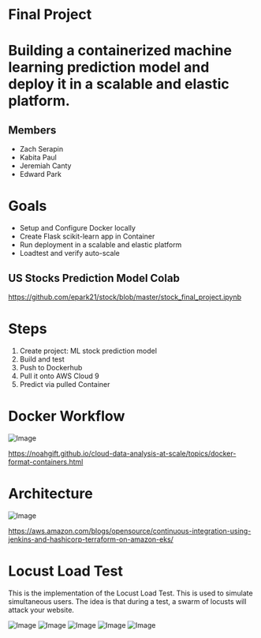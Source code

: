 # Final Project

# Building a containerized machine learning prediction model and deploy it in a scalable and elastic platform.

## Members
- Zach Serapin
- Kabita Paul
- Jeremiah Canty
- Edward Park

# Goals

-	Setup and Configure Docker locally
-	Create Flask scikit-learn app in Container
-	Run deployment in a scalable and elastic platform
-	Loadtest and verify auto-scale

## US Stocks Prediction Model Colab

https://github.com/epark21/stock/blob/master/stock_final_project.ipynb

# Steps

1.	Create project: ML stock prediction model
2.	Build and test
3.	Push to Dockerhub
4.	Pull it onto AWS Cloud 9
5.	Predict via pulled Container

# Docker Workflow

![Image](../master/images/docker.png?raw=true)



https://noahgift.github.io/cloud-data-analysis-at-scale/topics/docker-format-containers.html

# Architecture

![Image](../master/images/workflow1.png?raw=true)

https://aws.amazon.com/blogs/opensource/continuous-integration-using-jenkins-and-hashicorp-terraform-on-amazon-eks/

# Locust Load Test

This is the implementation of the Locust Load Test.  This is used to simulate simultaneous users.  The idea is that during a test, a swarm of locusts will attack your website.

![Image](../master/images/locustmain.png?raw=true)
![Image](../master/images/locuststats.png?raw=true)
![Image](../master/images/requests.png?raw=true)
![Image](../master/images/response.png?raw=true)
![Image](../master/images/users.png?raw=true)

